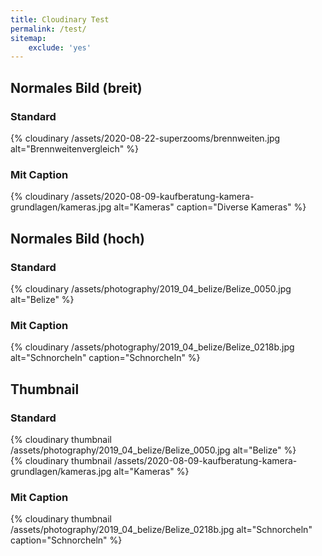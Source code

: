 ```yaml
---
title: Cloudinary Test
permalink: /test/
sitemap:
    exclude: 'yes'
---
```


## Normales Bild (breit)
### Standard
{% cloudinary /assets/2020-08-22-superzooms/brennweiten.jpg alt="Brennweitenvergleich" %}

### Mit Caption
{% cloudinary /assets/2020-08-09-kaufberatung-kamera-grundlagen/kameras.jpg alt="Kameras" caption="Diverse Kameras" %}

## Normales Bild (hoch)
### Standard
{% cloudinary /assets/photography/2019_04_belize/Belize_0050.jpg alt="Belize" %}

### Mit Caption
{% cloudinary /assets/photography/2019_04_belize/Belize_0218b.jpg alt="Schnorcheln" caption="Schnorcheln" %}

## Thumbnail
### Standard
<div class="archive__item-teaser-wrapper">
{% cloudinary thumbnail /assets/photography/2019_04_belize/Belize_0050.jpg alt="Belize" %}
</div>

<div class="archive__item-teaser-wrapper">
{% cloudinary thumbnail /assets/2020-08-09-kaufberatung-kamera-grundlagen/kameras.jpg alt="Kameras" %}
</div>

<div class="cf" />

### Mit Caption
<div class="archive__item-teaser-wrapper">
{% cloudinary thumbnail /assets/photography/2019_04_belize/Belize_0218b.jpg alt="Schnorcheln" caption="Schnorcheln" %}
</div>
